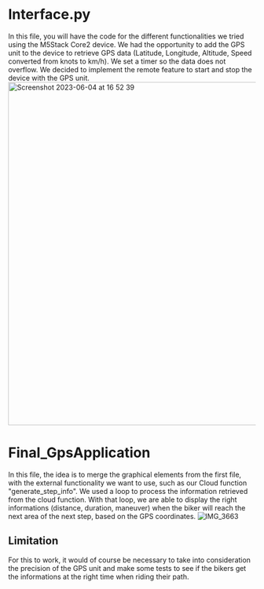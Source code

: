  # Interface.py
 In this file, you will have the code for the different functionalities we tried using the M5Stack Core2 device. We had the opportunity to add the GPS unit to the device to retrieve GPS data (Latitude, Longitude, Altitude, Speed converted from knots to km/h). We set a timer so the data does not overflow. We decided to implement the remote feature to start and stop the device with the GPS unit.
 <img width="699" alt="Screenshot 2023-06-04 at 16 52 39" src="https://github.com/Srivathshan-Paramalingam-0505/CAA2023_UNIL_Microsoft/assets/83650518/2b871107-54f6-460b-973d-b8c30701d10a">



# Final_GpsApplication
In this file, the idea is to merge the graphical elements from the first file, with the external functionality we want to use, such as our Cloud function "generate_step_info".
We used a loop to process the information retrieved from the cloud function. With that loop, we are able to display the right informations (distance, duration, maneuver) when the biker will reach the next area of the next step, based on the GPS coordinates.
![IMG_3663](https://github.com/Srivathshan-Paramalingam-0505/CAA2023_UNIL_Microsoft/assets/83650518/7b144398-a6cd-467c-8064-a9c8b753e1cf)


## Limitation
For this to work, it would of course be necessary to take into consideration the precision of the GPS unit and make some tests to see if the bikers get the informations at the right time when riding their path.
